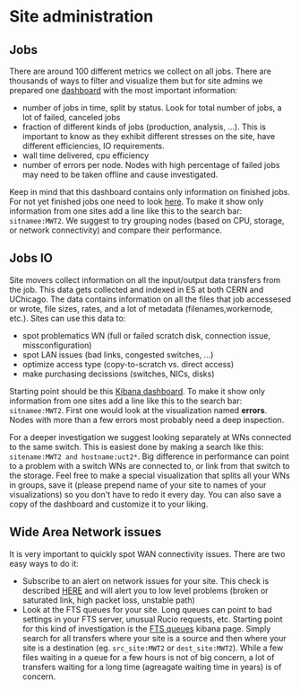 # Site administration

## Jobs
There are around 100 different metrics we collect on all jobs. There are thousands of ways to filter and visualize them but for site admins we prepared one [dashboard]() with the most important information:

 * number of jobs in time, split by status. Look for total number of jobs, a lot of failed, canceled jobs
 * fraction of different kinds of jobs (production, analysis, ...). This is important to know as they exhibit different stresses on the site, have different efficiencies, IO requirements.
 * wall time delivered, cpu efficiency
 * number of errors per node. Nodes with high percentage of failed jobs may need to be taken offline and cause investigated. 

Keep in mind that this dashboard contains only information on finished jobs. For not yet finished jobs one need to look [here]().
To make it show only information from one sites add a line like this to the search bar: ```sitnamee:MWT2```.
We suggest to try grouping nodes (based on CPU, storage, or network connectivity) and compare their performance.

## Jobs IO
Site movers collect information on all the input/output data transfers from the job. This data gets collected and indexed in ES at both CERN and UChicago. The data contains information on all the files that job accessesed or wrote, file sizes, rates, and a lot of metadata (filenames,workernode, etc.). Sites can use this data to:
 
   * spot problematics WN (full or failed scratch disk, connection issue, missconfiguration)
   * spot LAN issues (bad links, congested switches, ...)
   * optimize access type (copy-to-scratch vs. direct access)
   * make purchasing decissions (switches, NICs, disks) 

Starting point should be this [Kibana dashboard](http://atlas-kibana.mwt2.org:5601/app/kibana#/dashboard/bc828870-f566-11e7-8f2f-ab6704660c79). To make it show only information from one sites add a line like this to the search bar:
   ```sitnamee:MWT2```. First one would look at the visualization named __errors__. Nodes with more than a few errors most probably need a deep inspection. 
   
For a deeper investigation we suggest looking separately at WNs connected to the same switch. This is easiest done by making a search like this: ```sitename:MWT2 and hostname:uct2*```. Big difference in performance can point to a problem with a switch WNs are connected to, or link from that switch to the storage. Feel free to make a special visualization that splits all your WNs in groups, save it (please prepend name of your site to names of your visualizations) so you don't have to redo it every day. You can also save a copy of the dashboard and customize it to your liking. 

## Wide Area Network issues
It is very important to quickly spot WAN connectivity issues. There are two easy ways to do it: 

   * Subscribe to an alert on network issues for your site. This check is described [HERE](alarms_and_alerts/#network-issues) and will alert you to low level problems (broken or saturated link, high packet loss, unstable path)
   * Look at the FTS queues for your site. Long queues can point to bad settings in your FTS server, unusual Rucio requests, etc. Starting point for this kind of investigation is the [FTS queues]() kibana page. Simply search for all transfers where your site is a source and then where your site is a destination (eg. ```src_site:MWT2``` or ```dest_site:MWT2```). While a few files waiting in a queue for a few hours is not of big concern, a lot of transfers waiting for a long time (agreagate waiting time in years) is of concern.
